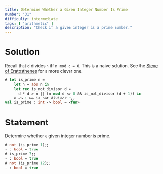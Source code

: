 ```yaml
---
title: Determine Whether a Given Integer Number Is Prime
number: "31"
difficulty: intermediate
tags: [ "arithmetic" ]
description: "Check if a given integer is a prime number."
---
```


# Solution

  Recall that `d` divides `n` iff `n mod d = 0`.  This is a naive
  solution.  See the [Sieve of
  Eratosthenes](http://en.wikipedia.org/wiki/Sieve_of_Eratosthenes) for a
  more clever one.
  
```ocaml
# let is_prime n =
    let n = abs n in
    let rec is_not_divisor d =
      d * d > n || (n mod d <> 0 && is_not_divisor (d + 1)) in
    n <> 1 && is_not_divisor 2;;
val is_prime : int -> bool = <fun>
```

# Statement

Determine whether a given integer number is prime.

```ocaml
# not (is_prime 1);;
- : bool = true
# is_prime 7;;
- : bool = true
# not (is_prime 12);;
- : bool = true
```

